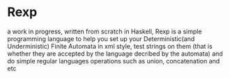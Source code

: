 # Rexp
a work in progress, written from scratch in Haskell, Rexp is a simple programming language to help you set up your 
Deterministic(and Underministic) Finite Automata in xml style, test strings on them (that is whether they are accepted by the language
decribed by the automata) and do simple regular languages operations such as union, concatenation and etc

